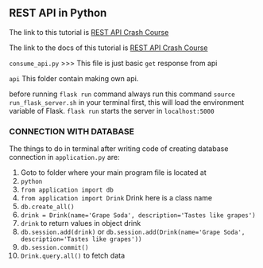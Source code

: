 ## REST API in Python

The link to this tutorial is [REST API Crash Course](https://www.youtube.com/watch?v=qbLc5a9jdXo)

The link to the docs of this tutorial is [REST API Crash Course](https://docs.google.com/document/d/1v0l4TC2ZyFYyk6Y0ggFw86li2F6cwr5GLuTUyrzSpT4/edit#)

`consume_api.py`  >>> This file is just basic `get` response from api


`api` This folder contain making own api.

before running `flask run` command always run this command `source run_flask_server.sh` in your terminal first, this will load the environment variable of Flask.
`flask run` starts the server in `localhost:5000` 


### CONNECTION WITH DATABASE

The things to do in terminal after writing code of creating database connection in `application.py` are:
1. Goto to folder where your main program file is located at
2. `python`
3. `from application import db` 
4. `from application import Drink` Drink here is a class name
5. `db.create_all()`
6. `drink = Drink(name='Grape Soda', description='Tastes like grapes')`
7. `drink` to return values in object drink
8. `db.session.add(drink)` or `db.session.add(Drink(name='Grape Soda', description='Tastes like grapes'))`
9. `db.session.commit()`
10. `Drink.query.all()` to fetch data
